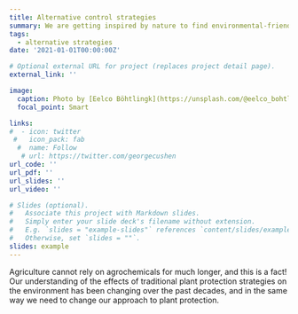 ```yaml
---
title: Alternative control strategies
summary: We are getting inspired by nature to find environmental-friendly solutions to crop protection.
tags:
  - alternative strategies
date: '2021-01-01T00:00:00Z'

# Optional external URL for project (replaces project detail page).
external_link: ''

image:
  caption: Photo by [Eelco Böhtlingk](https://unsplash.com/@eelco_bohtlingk) on  [Unsplash](https://unsplash.com/) 
  focal_point: Smart

links:
#  - icon: twitter
 #   icon_pack: fab
  #  name: Follow
   # url: https://twitter.com/georgecushen
url_code: ''
url_pdf: ''
url_slides: ''
url_video: ''

# Slides (optional).
#   Associate this project with Markdown slides.
#   Simply enter your slide deck's filename without extension.
#   E.g. `slides = "example-slides"` references `content/slides/example-slides.md`.
#   Otherwise, set `slides = ""`.
slides: example
---
```


Agriculture cannot rely on agrochemicals for much longer, and this is a fact! Our understanding of the effects of traditional plant protection strategies on the environment has been changing over the past decades, and in the same way we need to change our approach to plant protection.


